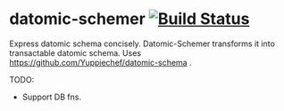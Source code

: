 datomic-schemer [![Build Status](https://travis-ci.org/vlacs/datomic-schemer.png?branch=master)](https://travis-ci.org/vlacs/datomic-schemer)
===============

Express datomic schema concisely. Datomic-Schemer transforms it into transactable datomic schema. Uses https://github.com/Yuppiechef/datomic-schema .

TODO:
* Support DB fns.
